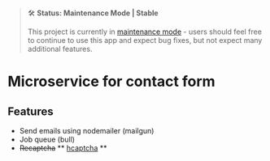 > 🛠 **Status: Maintenance Mode | Stable**
>
> This project is currently in [maintenance mode](https://en.wikipedia.org/wiki/Maintenance_mode) - users should feel free to continue to use this app and expect bug fixes, but not expect many additional features.

# Microservice for contact form

## Features

- Send emails using nodemailer (mailgun)
- Job queue (bull)
- ~~Recaptcha~~ ** [hcaptcha](hcaptcha.com) **
